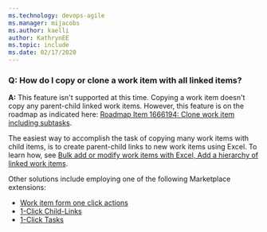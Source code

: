 ```yaml
---
ms.technology: devops-agile
ms.manager: mijacobs
ms.author: kaelli
author: KathrynEE
ms.topic: include
ms.date: 02/17/2020
---
```



<a id="faq-copy-clone" /> 

### Q: How do I copy or clone a work item with all linked items? 

**A:** This feature isn't supported at this time. Copying a work item doesn't copy any parent-child linked work items. However, this feature is on the roadmap as indicated here: [Roadmap Item 1666194: Clone work item including subtasks](https://dev.azure.com/mseng/AzureDevOpsRoadmap/_workitems/edit/1666194).

The easiest way to accomplish the task of copying many work items with child items, is to create parent-child links to new work items using Excel. To learn how, see [Bulk add or modify work items with Excel, Add a hierarchy of linked work items](/azure/devops/boards/backlogs/office/bulk-add-modify-work-items-excel#add-a-hierarchy-of-linked-work-items).

Other solutions include employing one of the following Marketplace extensions:  
- [Work item form one click actions](https://marketplace.visualstudio.com/items?itemName=mohitbagra.witoneclickactions)  
- [1-Click Child-Links](https://marketplace.visualstudio.com/items?itemName=ruifig.vsts-work-item-one-click-child-links)  
- [1-Click Tasks](https://marketplace.visualstudio.com/items?itemName=ruifig.vsts-work-item-one-click-tasks)  